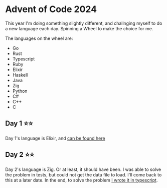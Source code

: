 # Advent of Code 2024

This year I'm doing something slightly different, and challnging myself to do a new language each day. Spinning a Wheel to make the choice for me.

The languages on the wheel are:

- Go
- Rust
- Typescript
- Ruby
- Elixir
- Haskell
- Java
- Zig
- Python
- C#
- C++
- C

## Day 1 ⭐⭐

Day 1's language is Elixir, and [can be found here](elixir/day1)

## Day 2 ⭐⭐

Day 2's language is Zig. Or at least, it should have been. I was able to solve the problem in tests, but could not get the data file to load. I'll come back to this at a later date. In the end, to solve the problem [I wrote it in typescript](typescript/day2/).
